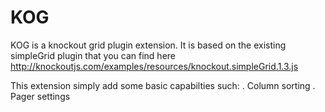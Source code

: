 KOG
===

KOG is a knockout grid plugin extension. It is based on the existing simpleGrid plugin that you can find here http://knockoutjs.com/examples/resources/knockout.simpleGrid.1.3.js

This extension simply add some basic capabilties such:
. Column sorting
. Pager settings 


